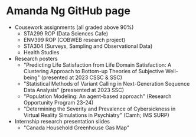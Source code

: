 # Amanda Ng GitHub page

- Cousework assignments (all graded above 90%)
  - STA299 ROP (Data Sciences Cafe)
  - ENV399 ROP (COBWEB research project)
  - STA304 (Surveys, Sampling and Observational Data)
  - Health Studies
- Research posters
  - "Predicting Life Satisfaction from Life Domain Satisfaction: A Clustering Approach to Bottom-up Theories of Subjective Well-being" (presented at 2023 CSSC & SSC)
  - "Statistical Methods of Variant Calling in Next-Generation Sequence Data Analysis" (pressented at 2023 SSC)
  - "Population Modeling: An agent-based approach" (Research Opportunity Program 23-24)
  - "Determining the Severity and Prevalence of Cybersickness in Virtual Reality Simulations in Psychiatry" (Camh; IMS SURP)
- Internship research presentation slides
  - "Canada Household Greenhouse Gas Map"
